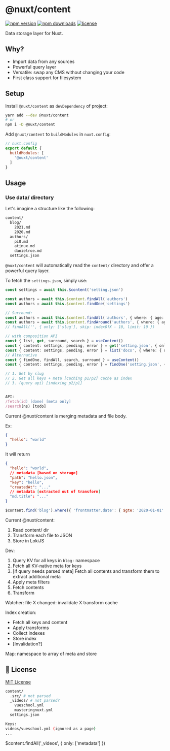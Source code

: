 # @nuxt/content

[![npm version][npm-version-src]][npm-version-href]
[![npm downloads][npm-downloads-src]][npm-downloads-href]
[![license][license-src]][license-href]

Data storage layer for Nuxt.
## Why?

- Import data from any sources
- Powerful query layer
- Versatile: swap any CMS without changing your code
- First class support for filesystem

## Setup

Install `@nuxt/content` as `devDependency` of project:

```sh
yarn add --dev @nuxt/content
# or
npm i -D @nuxt/content
```

Add `@nuxt/content` to `buildModules` in `nuxt.config`:

```js
// nuxt.config
export default {
  buildModules: [
    '@nuxt/content'
  ]
}
```

## Usage

### Use data/ directory

Let's imagine a structure like the following:

```bash
content/
  blog/
    2021.md
    2020.md
  authors/
    pi0.md
    atinux.md
    danielroe.md
  settings.json
```

`@nuxt/content` will automatically read the `content/` directory and offer a powerful query layer.

To fetch the `settings.json`, simply use:

```ts
const settings = await this.$content('setting.json')

const authors = await this.$content.findAll('authors')
const authors = await this.$content.findOne('settings')

// Surround:
const authors = await this.$content.findAll('authors', { where: { age: '>28' } })
const authors = await this.$content.findAround('authors', { where: { age: '>28' } })
// findAll('', { only: ['slug'], skip: indexOfX - 10, limit: 10 })

// with composition API
const { list, get, surround, search } = useContent()
const { content: settings, pending, error } = get('setting.json', { only: ['title'] })
const { content: settings, pending, error } = list('docs', { where: { draft: false } })
// Alternative
const { findOne, findAll, search, surround } = useContent()
const { content: settings, pending, error } = findOne('setting.json', { only: ['title'] })

// 1. Get by slug
// 2. Get all keys + meta [caching p1/p2] cache as index
// 3. (query api) [indexing p2/p1]


API:
/fetch(id) [done] [meta only]
/search(ns) [todo]
```

Current @nuxt/content is merging metadata and file body.

Ex:

```json [content/hello.json]
{
  "hello": "world"
}
```

It will return

```json
{
  "hello": "world",
  // metadata [based on storage]
  "path": "hello.json",
  "key": "hello",
  "createdAt": "..."
  // metadata [extracted out of transform]
  "md.title": "..."
}
```

```js
$content.find('blog').where({ 'frontmatter.date': { $gte: '2020-01-01' } })
```

Current @nuxt/content:
1. Read content/ dir
2. Transform each file to JSON
3. Store in LokiJS

Dev:

1. Query KV for all keys in `blog:` namespace
2. Fetch all KV-native meta for keys
3. [if query needs parsed meta] Fetch all contents and transform them to extract additional meta
4. Apply meta filters
5. Fetch contents
6. Transform

Watcher: file X changed: invalidate X transform cache

Index creation:

- Fetch all keys and content
- Apply transforms
- Collect indexes
- Store index
- [Invalidation?]

Map: namespace to array of meta and store

## 📑 License

[MIT License](./LICENSE)

<!-- Badges -->
[npm-version-src]: https://flat.badgen.net/npm/v/@nuxt/content
[npm-version-href]: https://npmjs.com/package/@nuxt/content
[npm-downloads-src]: https://flat.badgen.net/npm/dm/@nuxt/content
[npm-downloads-href]: https://npmjs.com/package/@nuxt/content
[license-src]: https://flat.badgen.net/github/license/nuxt/data
[license-href]: https://npmjs.com/package/@nuxt/content



```bash
content/
  .src/ # not parsed
  _videos/ # not parsed?
    vueschool.yml
    masteringnuxt.yml
  settings.json

Keys:
videos/vueschool.yml (ignored as a page)
...

```

$content.findAll('_videos', { only: ['metadata'] })
